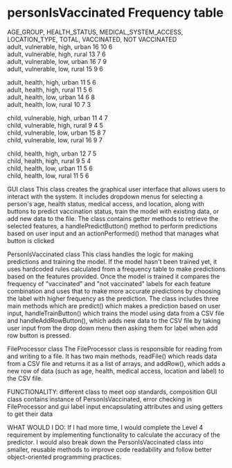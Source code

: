 # personIsVaccinated Frequency table

				
AGE_GROUP,   HEALTH_STATUS,   MEDICAL_SYSTEM_ACCESS,   LOCATION_TYPE,   TOTAL,   VACCINATED,   NOT VACCINATED	
adult, vulnerable, high, urban   16   10   6   
adult, vulnerable, high, rural   13   7    6   
adult, vulnerable, low, urban    16   7    9   
adult, vulnerable, low, rural    15   9    6   

adult, health, high, urban       11   5    6   
adult, health, high, rural       11   5    6   
adult, health, low, urban        14   6    8   
adult, health, low, rural        10   7    3   

child, vulnerable, high, urban   11   4    7   
child, vulnerable, high, rural   9    4    5   
child, vulnerable, low, urban    15   8    7   
child, vulnerable, low, rural    16   9    7   

child, health, high, urban       12   7    5   
child, health, high, rural       9    5    4   
child, health, low, urban        11   5    6   
child, health, low, rural        11   5    6  



GUI class
This class creates the graphical user interface that allows users to interact with the system. It includes dropdown menus for selecting a person's age, health status, medical access, and location, along with buttons to predict vaccination status, train the model with existing data, or add new data to the file. The class contains getter methods to retrieve the selected features, a handlePredictButton() method to perform predictions based on user input and an actionPerformed() method that manages what button is clicked 

PersonIsVaccinated class
This class handles the logic for making predictions and training the model. If the model hasn't been trained yet, it uses hardcoded rules calculated from a frequency table to make predictions based on the features provided. Once the model is trained it compares the frequency of "vaccinated" and "not vaccinated" labels for each feature combination and uses that to make more accurate predictions by choosing the label with higher frequency as the prediction. The class includes three main methods which are predict() which makes a prediction based on user input, handleTrainButton() which trains the model using data from a CSV file and handleAddRowButton(), which adds new data to the CSV file by taking user input from the drop down menu then asking them for label when add row button is pressed.

FileProcessor class
The FileProcessor class is responsible for reading from and writing to a file. It has two main methods, readFile() which reads data from a CSV file and returns it as a list of arrays, and addRow(), which adds a new row of data (such as age, health, medical access, location and label) to the CSV file. 


FUNCTIONALITY: 
 different class to meet oop standards,
 composition GUI class contains instance of PersonIsVaccinated,
 error checking in FileProcessor and gui label input
 encapsulating attributes and using getters to get their data



 WHAT WOULD I DO:
If I had more time, I would complete the Level 4 requirement by implementing functionality to calculate the accuracy of the predictor.  I would also break down the PersonIsVaccinated class into smaller, reusable methods to improve code readability and follow better object-oriented programming practices.
